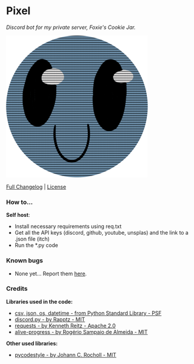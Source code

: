 # Pixel

*Discord bot for my private server, Foxie's Cookie Jar.*

![Bot avatar](APP.png)

[Full Changelog](https://github.com/FTEdianiaK/pixel-discord-bot/compare/v1.2...v1.3) | [License](https://github.com/FTEdianiaK/pixel-discord-bot/blob/main/LICENSE)

### How to...
**Self host**:
- Install necessary requirements using req.txt
- Get all the API keys (discord, github, youtube, unsplas) and the link to a .json file (itch)
- Run the *.py code

### Known bugs
- None yet... Report them [here](https://github.com/FTEdianiaK/pixel-discord-bot/issues).

### Credits
**Libraries used in the code:**
- [csv, json, os, datetime - from Python Standard Library - PSF](https://docs.python.org/3/library/index.html)
- [discord.py - by Rapptz - MIT](https://pypi.org/project/discord.py/)
- [requests - by Kenneth Reitz - Apache 2.0](https://pypi.org/project/requests/)
- [alive-progress - by Rogério Sampaio de Almeida - MIT](https://pypi.org/project/alive-progress/)

**Other used libraries:**
- [pycodestyle - by Johann C. Rocholl - MIT](https://pypi.org/project/pycodestyle/)
